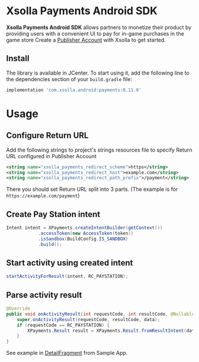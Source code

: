 # Xsolla Payments Android SDK

**Xsolla Payments Android SDK** allows partners to monetize their product by providing users with a convenient UI to pay for in-game purchases in the game store Create a  [Publisher Account](https://publisher.xsolla.com/signup?store_type=sdk) with Xsolla to get started.

## Install
The library is available in JCenter. To start using it, add the following line to the dependencies section of your `build.gradle` file:

```groovy
implementation 'com.xsolla.android:payments:0.11.0'
```

# Usage

## Configure Return URL
Add the following strings to project's strings resources file to specify Return URL configured in Publisher Account 
```xml
<string name="xsolla_payments_redirect_scheme">https</string>
<string name="xsolla_payments_redirect_host">example.com</string>
<string name="xsolla_payments_redirect_path_prefix">/payment</string>
```
There you should set Return URL split into 3 parts. (The example is for `https://example.com/payment`)

## Create Pay Station intent

```java
Intent intent = XPayments.createIntentBuilder(getContext())
            .accessToken(new AccessToken(token))
            .isSandbox(BuildConfig.IS_SANDBOX)
            .build();
```

## Start activity using created intent

```java
startActivityForResult(intent, RC_PAYSTATION);
```

## Parse activity result

```java
@Override
public void onActivityResult(int requestCode, int resultCode, @Nullable Intent data) {
    super.onActivityResult(requestCode, resultCode, data);
    if (requestCode == RC_PAYSTATION) {
        XPayments.Result result = XPayments.Result.fromResultIntent(data);
    }
}
```

See example in [DetailFragment](https://github.com/xsolla/store-android-sdk/blob/master/app/src/main/java/com/xsolla/android/storesdkexample/fragments/DetailFragment.java) from Sample App.
